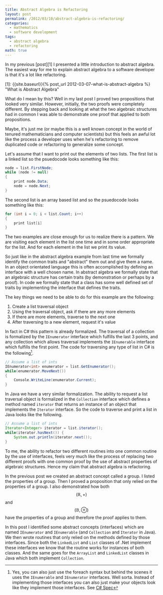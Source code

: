 ```yaml
---
title: Abstract Algebra is Refactoring
layout: post
permalink: /2012/03/10/abstract-algebra-is-refactoring/
categories:
  - mathematics
  - software development
tags:
  - abstract algebra
  - refactoring
math: true
---
```

In my previous [post][1] I presented a little introduction to abstract algebra. The easiest way for me to explain abstract algebra to a software developer is that it's a lot like refactoring.

 [1]: {{site.baseurl}}{% post_url  2012-03-07-what-is-abstract-algebra %} "What is Abstract Algebra"
<!--more-->


What do I mean by this? Well in my last post I proved two propositions that looked very similar. However, initially, the two proofs were completely different. By stepping back and looking at what the two algebraic structures had in common I was able to demonstrate one proof that applied to both propositions.

Maybe, it's just me (or maybe this is a well known concept in the world of tenured mathematicians and computer scientists) but this feels an awful lot like the process a developer uses when he's refactoring to remove duplicated code or refactoring to generalize some concept.

Let's assume that I want to print out the elements of two lists. The first list is a linked list so the psuedocode looks something like this:

```csharp
node = list.FirstNode;
while (node != null)
{
    print node.Data;
    node = node.Next;
}
```

The second list is an array based list and so the psuedocode looks something like this:

```csharp
for (int i = 0; i < list.Count; i++)
{
    print list[i]
}
```

The two examples are close enough for us to realize there is a pattern. We are visiting each element in the list one time and in some order appropriate for the list. And for each element in the list we print its value.

So just like in the abstract algebra example from last time we formally identify the common traits and "abstract" them out and give them a name. In an object orientated language this is often accomplished by defining an interface with a well chosen name. In abstract algebra we formally state that an algebraic structure has certain traits (by demonstration or perhaps by a proof). In code we formally state that a class has some well defined set of traits by implementing the interface that defines the traits.

The key things we need to be able to do for this example are the following:

  1. Create a list traversal object
  2. Using the traversal object, ask if there are any more elements
  3. If there are more elements, traverse to the next one
  4. After traversing to a new element, request it's value

In fact in C# this pattern is already formalized. The traversal of a collection is formalized by the `IEnumerator` interface which fulfills the last 3 points, and any collection which allows traversal implements the `IEnumerable` interface which fulfills the first point. The code for traversing any type of list in C# is the following[^f1].

```csharp
// Assume a list of ints
IEnumerator<int> enumerator = list.GetEnumerator();
while(enumerator.MoveNext())
{
    Console.WriteLine(enumerator.Current);
}
```

In Java we have a very similar formalization. The ability to request a list traversal object is formalized in the `Collection` interface which defines a method named `iterator` that returns an instance of an object that implements the `Iterator` interface. So the code to traverse and print a list in Java looks like the following.

```java
// Assume a list of ints
Iterator<Integer> iterator = list.iterator();
while(iterator.hasNext()) {
    System.out.println(iterator.next());
}
```

To me, the ability to refactor two different routines into one common routine by the use of interfaces, feels very much like the process of replacing two different proofs with one common proof by the use of abstract properties of algebraic structures. Hence my claim that abstract algebra is refactoring.

In the previous post we created an abstract concept called a group. I listed the properties of a group. Then I proved a proposition that only relied on the properties of a group. I also demonstrated how both $$ (\mathbb{R},+)$$ and $$(\mathbb{B},\oplus) $$ have the properties of a group and therefore the proof applies to them.

In this post I identified some abstract concepts (interfaces) which are named `IEnumerator` and `IEnumerable` (and `Collection` and `Iterator` in Java). We then wrote routines that only relied on the methods defined by those interfaces. Since both the `LinkedList` and `List` classes of .Net implement these interfaces we know that the routine works for instances of both classes. And the same goes for the `ArrayList` and `LinkedList` classes in Java which both implement `Collection`.


 [^f1]: Yes, you can also just use the foreach syntax but behind the scenes it uses the `IEnumerable` and `IEnumerator` interfaces. Well sorta. Instead of implementing those interfaces you can also just make your objects look like they implement those interfaces. See [C# Spec](http://msdn.microsoft.com/en-us/library/aa664754(v=vs.71).aspx)
